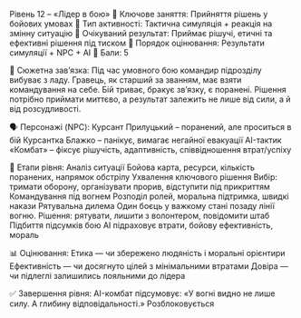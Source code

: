 Рівень 12 – «Лідер в бою»
🔸 Ключове заняття: Прийняття рішень у бойових умовах
🔸 Тип активності: Тактична симуляція + реакція на змінну ситуацію
🔸 Очікуваний результат: Приймає рішучі, етичні та ефективні рішення під тиском
🔸 Порядок оцінювання: Результати симуляції + NPC + AI
🔸 Бали: 5

🧩 Сюжетна зав’язка:
Під час умовного бою командир підрозділу вибуває з ладу. Гравець, як старший за званням, має взяти командування на себе. Бій триває, бракує зв’язку, є поранені. Рішення потрібно приймати миттєво, а результат залежить не лише від сили, а й від розсудливості.

🗣️ Персонажі (NPC):
Курсант Прилуцький – поранений, але проситься в бій
Курсантка Блажко – панікує, вимагає негайної евакуації
AI-тактик «Комбат» – фіксує рішучість, адаптивність, співвідношення втрат/успіху

🎯 Етапи рівня:
Аналіз ситуації
Бойова карта, ресурси, кількість поранених, напрямок обстрілу
Ухвалення ключового рішення
Вибір: тримати оборону, організувати прорив, відступити під прикриттям
Командування під вогнем
Розподіл ролей, моральна підтримка, швидкі накази
Рятувальна дилема
Один боєць у важкому стані позаду лінії вогню. Рішення: рятувати, лишити з волонтером, повідомити штаб
Підбиття підсумків бою
AI підраховує втрати, бойову ефективність, мораль

📊 Оцінювання:
Етика — чи збережено людяність і моральні орієнтири
Ефективність — чи досягнуто цілей з мінімальними втратами
Довіра — чи підлеглі залишились лояльними до лідера

✅ Завершення рівня:
AI-комбат підсумовує:
«У вогні видно не лише силу. А глибину відповідальності.»
Розблоковується
